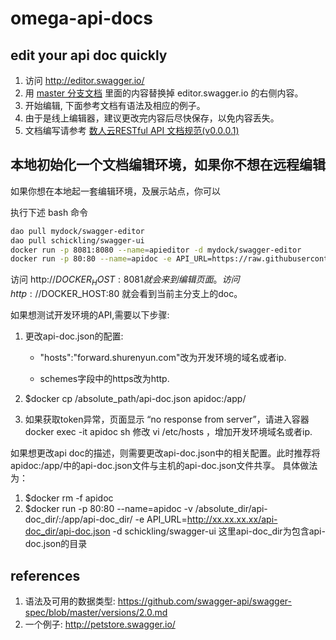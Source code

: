 # omega-api-docs

## edit your api doc quickly

1. 访问 http://editor.swagger.io/
2. 用 [master 分支文档](https://raw.githubusercontent.com/Dataman-Cloud/omega-api-docs/master/api-doc.yaml) 里面的内容替换掉 editor.swagger.io 的右侧内容。
3. 开始编辑, 下面参考文档有语法及相应的例子。
4. 由于是线上编辑器，建议更改完内容后尽快保存，以免内容丢失。
5. 文档编写请参考 [数人云RESTful API 文档规范(v0.0.0.1)](https://github.com/Dataman-Cloud/omega-api-docs/blob/master/shurenyun-doc-specification-v0.1.md)

## 本地初始化一个文档编辑环境，如果你不想在远程编辑

如果你想在本地起一套编辑环境，及展示站点，你可以

执行下述 bash 命令

```bash
dao pull mydock/swagger-editor
dao pull schickling/swagger-ui
docker run -p 8081:8080 --name=apieditor -d mydock/swagger-editor
docker run -p 80:80 --name=apidoc -e API_URL=https://raw.githubusercontent.com/Dataman-Cloud/omega-api-docs/master/api-doc.json  -d schickling/swagger-ui
```

访问 http://$DOCKER_HOST:8081 就会来到编辑页面。
访问 http://$DOCKER_HOST:80 就会看到当前主分支上的doc。


如果想测试开发环境的API,需要以下步骤:

1. 更改api-doc.json的配置:

   * "hosts":"forward.shurenyun.com"改为开发环境的域名或者ip.

   * schemes字段中的https改为http.

2. $docker cp /absolute_path/api-doc.json apidoc:/app/
3. 如果获取token异常，页面显示 “no response from server”，请进入容器docker exec -it apidoc sh  修改 vi /etc/hosts ，增加开发环境域名或者ip.

如果想更改api doc的描述，则需要更改api-doc.json中的相关配置。此时推荐将apidoc:/app/中的api-doc.json文件与主机的api-doc.json文件共享。
具体做法为：

1. $docker rm -f apidoc
2. $docker run -p 80:80 --name=apidoc  -v /absolute_dir/api-doc_dir/:/app/api-doc_dir/ -e API_URL=http://xx.xx.xx.xx/api-doc_dir/api-doc.json -d schickling/swagger-ui
这里api-doc_dir为包含api-doc.json的目录

## references

1. 语法及可用的数据类型: https://github.com/swagger-api/swagger-spec/blob/master/versions/2.0.md
2. 一个例子: http://petstore.swagger.io/
